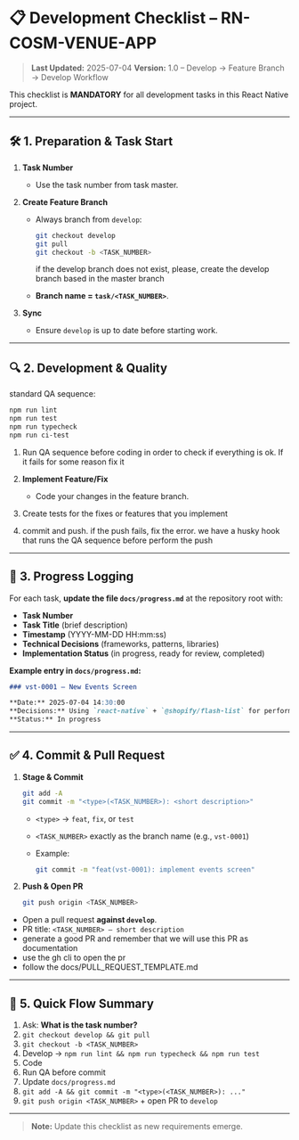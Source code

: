 # 📋 Development Checklist – RN-COSM-VENUE-APP

> **Last Updated:** 2025-07-04
> **Version:** 1.0 – Develop → Feature Branch → Develop Workflow

This checklist is **MANDATORY** for all development tasks in this React Native project.

---

## 🛠 1. Preparation & Task Start

1. **Task Number**
   - Use the task number from task master.

2. **Create Feature Branch**
   - Always branch from `develop`:

     ```bash
     git checkout develop
     git pull
     git checkout -b <TASK_NUMBER>
     ```

     if the develop branch does not exist, please, create the develop branch based in the master branch

   - **Branch name = `task/<TASK_NUMBER>`**.

3. **Sync**
   - Ensure `develop` is up to date before starting work.

---

## 🔍 2. Development & Quality

standard QA sequence:

```bash
npm run lint
npm run test
npm run typecheck
npm run ci-test
```

1. Run QA sequence before coding in order to check if everything is ok. If it fails for some reason fix it

2. **Implement Feature/Fix**
   - Code your changes in the feature branch.

3. Create tests for the fixes or features that you implement

4. commit and push. if the push fails, fix the error. we have a husky hook that runs the QA
   sequence before perform the push

---

## 📝 3. Progress Logging

For each task, **update the file `docs/progress.md`** at the repository root with:

- **Task Number**
- **Task Title** (brief description)
- **Timestamp** (YYYY-MM-DD HH\:mm\:ss)
- **Technical Decisions** (frameworks, patterns, libraries)
- **Implementation Status** (in progress, ready for review, completed)

**Example entry in `docs/progress.md`:**

```markdown
### vst-0001 – New Events Screen

**Date:** 2025-07-04 14:30:00  
**Decisions:** Using `react-native` + `@shopify/flash-list` for performance; folder structure under `src/features/events`.  
**Status:** In progress
```

---

## ✅ 4. Commit & Pull Request

1. **Stage & Commit**

   ```bash
   git add -A
   git commit -m "<type>(<TASK_NUMBER>): <short description>"
   ```

   - `<type>` → `feat`, `fix`, or `test`
   - `<TASK_NUMBER>` exactly as the branch name (e.g., `vst-0001`)
   - Example:

     ```bash
     git commit -m "feat(vst-0001): implement events screen"
     ```

2. **Push & Open PR**

   ```bash
   git push origin <TASK_NUMBER>
   ```

- Open a pull request **against `develop`**.
- PR title: `<TASK_NUMBER> – short description`
- generate a good PR and remember that we will use this PR as documentation
- use the gh cli to open the pr
- follow the docs/PULL_REQUEST_TEMPLATE.md

---

## 🚀 5. Quick Flow Summary

1. Ask: **What is the task number?**
2. `git checkout develop && git pull`
3. `git checkout -b <TASK_NUMBER>`
4. Develop → `npm run lint && npm run typecheck && npm run test`
5. Code
6. Run QA before commit
7. Update `docs/progress.md`
8. `git add -A && git commit -m "<type>(<TASK_NUMBER>): ..."`
9. `git push origin <TASK_NUMBER>` + open PR to `develop`

---

> **Note:** Update this checklist as new requirements emerge.
